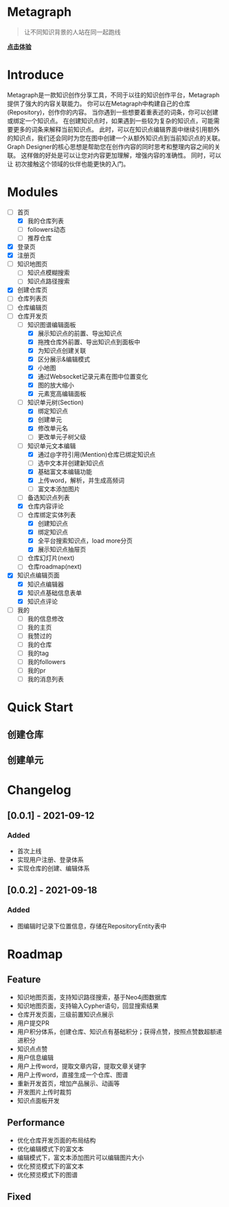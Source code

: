 # Metagraph

> 让不同知识背景的人站在同一起跑线

__[点击体验](http://edu.songxiwen.com.cn)__

# Introduce
Metagraph是一款知识创作分享工具，不同于以往的知识创作平台，Metagraph提供了强大的内容关联能力。
你可以在Metagraph中构建自己的仓库(Repository)，创作你的内容。
当你遇到一些想要着重表述的词条，你可以创建或绑定一个知识点。
在创建知识点时，如果遇到一些较为复杂的知识点，可能需要更多的词条来解释当前知识点。
此时，可以在知识点编辑界面中继续引用额外的知识点，我们还会同时为您在图中创建一个从额外知识点到当前知识点的关联。
Graph Designer的核心思想是帮助您在创作内容的同时思考和整理内容之间的关联。
这样做的好处是可以让您对内容更加理解，增强内容的准确性。
同时，可以让 初次接触这个领域的伙伴也能更快的入门。

# Modules
- [ ] 首页
    - [X] 我的仓库列表
    - [ ] followers动态
    - [ ] 推荐仓库
- [X] 登录页
- [X] 注册页
- [ ] 知识地图页
   - [ ] 知识点模糊搜索
   - [ ] 知识点路径搜索  
- [X] 创建仓库页
- [ ] 仓库列表页
- [ ] 仓库编辑页  
- [ ] 仓库开发页
    - [ ] 知识图谱编辑面板
       - [X] 展示知识点的前置、导出知识点
       - [X] 拖拽仓库外前置、导出知识点到面板中 
       - [X] 为知识点创建关联
       - [X] 区分展示&编辑模式
       - [X] 小地图
       - [X] 通过Websocket记录元素在图中位置变化
       - [X] 图的放大缩小
       - [X] 元素宽高编辑面板
    - [ ] 知识单元树(Section)
       - [X] 绑定知识点
       - [X] 创建单元
       - [X] 修改单元名
       - [ ] 更改单元子树父级
    - [ ] 知识单元文本编辑
       - [X] 通过@字符引用(Mention)仓库已绑定知识点
       - [ ] 选中文本并创建新知识点
       - [X] 基础富文本编辑功能
       - [X] 上传word，解析，并生成高频词
       - [ ] 富文本添加图片
    - [ ] 备选知识点列表
    - [X] 仓库内容评论
    - [ ] 仓库绑定实体列表
        - [X] 创建知识点
        - [X] 绑定知识点
        - [X] 全平台搜索知识点，load more分页
        - [X] 展示知识点抽屉页
    - [ ] 仓库幻灯片(next)
    - [ ] 仓库roadmap(next)
- [X] 知识点编辑页面
  - [X] 知识点编辑器
  - [X] 知识点基础信息表单
  - [X] 知识点评论
- [ ] 我的
    - [ ] 我的信息修改
    - [ ] 我的主页
    - [ ] 我赞过的
    - [ ] 我的仓库
    - [ ] 我的tag
    - [ ] 我的followers
    - [ ] 我的pr
    - [ ] 我的消息列表

# Quick Start

## 创建仓库

## 创建单元


# Changelog

## [0.0.1] - 2021-09-12
### Added
- 首次上线
- 实现用户注册、登录体系
- 实现仓库的创建、编辑体系

## [0.0.2] - 2021-09-18
### Added
- 图编辑时记录下位置信息，存储在RepositoryEntity表中


# Roadmap
## Feature
- 知识地图页面，支持知识路径搜索，基于Neo4j图数据库
- 知识地图页面，支持输入Cypher语句，回显搜索结果
- 仓库开发页面，三级前置知识点展示
- 用户提交PR
- 用户积分体系，创建仓库、知识点有基础积分；获得点赞，按照点赞数超额递进积分
- 知识点点赞
- 用户信息编辑
- 用户上传word，提取文章内容，提取文章关键字
- 用户上传word，直接生成一个仓库、图谱
- 重新开发首页，增加产品展示、动画等
- 开发图片上传时裁剪
- 知识点面板开发

## Performance

- 优化仓库开发页面的布局结构
- 优化编辑模式下的富文本
- 编辑模式下，富文本添加图片可以编辑图片大小  
- 优化预览模式下的富文本
- 优化预览模式下的图谱

## Fixed
